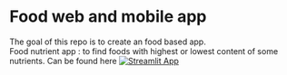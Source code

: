 # Food web and mobile app
The goal of this repo is to create an food based app.      
Food nutrient app : to find foods with highest or lowest content of some nutrients. Can be found here 
[![Streamlit App](https://static.streamlit.io/badges/streamlit_badge_black_white.svg)](https://share.streamlit.io/lsaa2014/food_app/food_nutrient_streamlit.py)

